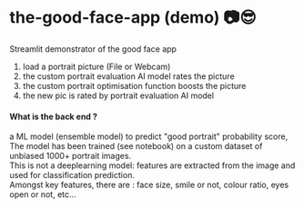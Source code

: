 # the-good-face-app (demo) 📷😎
Streamlit demonstrator of the good face app  

1. load a portrait picture (File or Webcam)  
2. the custom portrait evaluation AI model rates the picture  
3. the custom portrait optimisation function boosts the picture  
4. the new pic is rated by portrait evaluation AI model  

#### What is the back end ?
a ML model (ensemble model) to predict "good portrait" probability score,  
The model has been trained (see notebook) on a custom dataset of unbiased 1000+ portrait images.  
This is not a deeplearning model: features are extracted from the image and used for classification prediction.  
Amongst key features, there are : face size, smile or not, colour ratio, eyes open or not, etc...   
